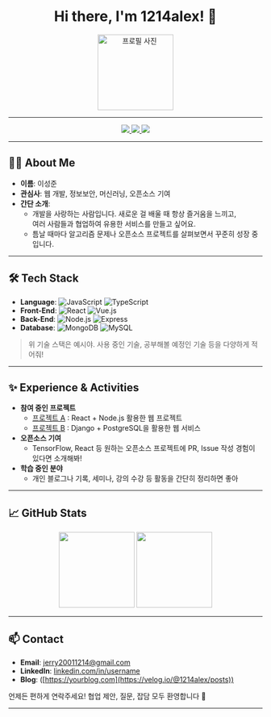 <!--
  여기서는 예시로 'username'이나 '프로필 사진 링크' 등을 아무거나 넣어뒀으니
  꼭 본인 정보로 교체해서 사용해주세요!
-->

<h1 align="center">Hi there, I'm 1214alex! 👋</h1>

<div align="center">
  <img src="https://avatars.githubusercontent.com/u/0000000?v=4" alt="프로필 사진" width="150" />
</div>

---

<div align="center">
  <a href="mailto:jerry20011214@gmail.com">
    <img src="https://img.shields.io/badge/Email-jerry20011214@gmail.com-red?style=flat-square&logo=gmail&logoColor=white"/>
  </a>
  <a href="https://linkedin.com/in/yourlinkedin">
    <img src="https://img.shields.io/badge/LinkedIn-username-blue?style=flat-square&logo=linkedin&logoColor=white"/>
  </a>
  <a href="https://yourblog.com">
    <img src="https://img.shields.io/badge/Blog-YourBlog-orange?style=flat-square&logo=blogger&logoColor=white"/>
  </a>
</div>

---

## 🙋‍♂️ About Me
- **이름**: 이성준
- **관심사**: 웹 개발, 정보보안, 머신러닝, 오픈소스 기여
- **간단 소개**: 
  - 개발을 사랑하는 사람입니다. 새로운 걸 배울 때 항상 즐거움을 느끼고,  
    여러 사람들과 협업하여 유용한 서비스를 만들고 싶어요.
  - 틈날 때마다 알고리즘 문제나 오픈소스 프로젝트를 살펴보면서 꾸준히 성장 중입니다.

---

## 🛠 Tech Stack
- **Language**: ![JavaScript](https://img.shields.io/badge/-JavaScript-F7DF1E?style=flat-square&logo=javascript&logoColor=white) ![TypeScript](https://img.shields.io/badge/-TypeScript-3178C6?style=flat-square&logo=TypeScript&logoColor=white)
- **Front-End**: ![React](https://img.shields.io/badge/-React-61DAFB?style=flat-square&logo=react&logoColor=white) ![Vue.js](https://img.shields.io/badge/-Vue.js-4FC08D?style=flat-square&logo=vue.js&logoColor=white)
- **Back-End**: ![Node.js](https://img.shields.io/badge/-Node.js-339933?style=flat-square&logo=node.js&logoColor=white) ![Express](https://img.shields.io/badge/-Express-000000?style=flat-square&logo=express&logoColor=white)
- **Database**: ![MongoDB](https://img.shields.io/badge/-MongoDB-47A248?style=flat-square&logo=mongodb&logoColor=white) ![MySQL](https://img.shields.io/badge/-MySQL-4479A1?style=flat-square&logo=mysql&logoColor=white)

> 위 기술 스택은 예시야. 사용 중인 기술, 공부해볼 예정인 기술 등을 다양하게 적어줘!

---

## ✨ Experience & Activities
- **참여 중인 프로젝트**  
  - [프로젝트 A](https://github.com/username/projectA) : React + Node.js 활용한 웹 프로젝트
  - [프로젝트 B](https://github.com/username/projectB) : Django + PostgreSQL을 활용한 웹 서비스
- **오픈소스 기여**  
  - TensorFlow, React 등 원하는 오픈소스 프로젝트에 PR, Issue 작성 경험이 있다면 소개해봐!
- **학습 중인 분야**  
  - 개인 블로그나 기록, 세미나, 강의 수강 등 활동을 간단히 정리하면 좋아

---

## 📈 GitHub Stats
<div align="center">
  <!-- 이건 예시 GitHub Stats, 본인 계정으로 바꿔야 해 -->
  <img src="https://github-readme-stats.vercel.app/api?username=1214alex&show_icons=true&theme=radical" height="150" />
  <img src="https://github-readme-stats.vercel.app/api/top-langs/?username=1214alex&layout=compact&theme=radical" height="150" />
</div>

<!--
  'username' 부분을 본인 깃허브 아이디로 바꾸면 예쁘게 통계가 출력돼.
  만약 쓸데없는 언어가 많이 나온다면, 레포 정리를 좀 해보거나
  커스텀 레포 통계 서비스를 찾아보는 것도 방법이야.
-->

---

## 📫 Contact
- **Email**: jerry20011214@gmail.com  
- **LinkedIn**: [linkedin.com/in/username](https://linkedin.com/in/username)  
- **Blog**: ([https://yourblog.com](https://velog.io/@1214alex/posts))

언제든 편하게 연락주세요! 협업 제안, 질문, 잡담 모두 환영합니다 🙌

---

<!--
Tip: 
1. README 한 곳에 모든 걸 다 넣기보다는, 
   블로그 링크나 별도 문서(CONTRIBUTING, PORTFOLIO 등)를 연결해서
   더 자세한 내용을 안내해도 좋아.

2. 활동 / 관심 분야가 많다면, 구분해서 적어줘. (e.g. 개인 작업물, 학교/회사 프로젝트 등)

3. 이미지, GIF, 이모지 등을 적절히 섞으면 훨씬 화사해져!
-->
